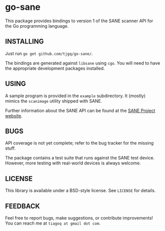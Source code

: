 # go-sane

This package provides bindings to version 1 of the SANE scanner API
for the Go programming language.

## INSTALLING

Just run `go get github.com/tjgq/go-sane/`.

The bindings are generated against `libsane` using `cgo`.
You will need to have the appropriate development packages installed.

## USING

A sample program is provided in the `example` subdirectory.
It (mostly) mimics the `scanimage` utility shipped with SANE.

Further information about the SANE API can be found at the
[SANE Project website](http://www.sane-project.org).

## BUGS

API coverage is not yet complete; refer to the bug tracker for the missing stuff.

The package contains a test suite that runs against the SANE test device.
However, more testing with real-world devices is always welcome.

## LICENSE

This library is available under a BSD-style license.
See `LICENSE` for details.

## FEEDBACK

Feel free to report bugs, make suggestions, or contribute improvements!
You can reach me at `tiagoq at gmail dot com`.
